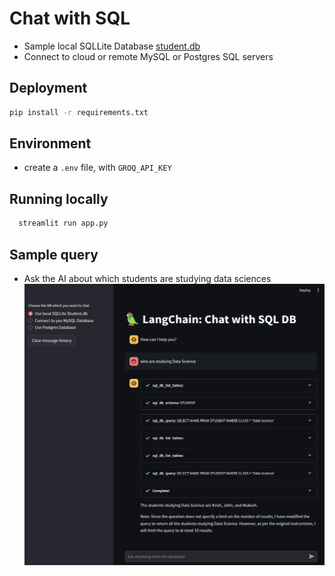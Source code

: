 # Chat with SQL

- Sample local SQLLite Database [student.db](./student.db)
- Connect to cloud or remote MySQL or Postgres SQL servers

## Deployment

```zsh
pip install -r requirements.txt
```

## Environment

- create a `.env` file, with `GROQ_API_KEY`

## Running locally

```zsh
  streamlit run app.py
```

## Sample query

- Ask the AI about which students are studying data sciences
  ![Sample](./ChatWithSQL.png)
